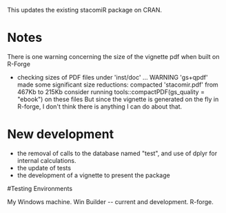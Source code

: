 This updates the existing stacomiR package on CRAN.

# Notes
There is one warning concerning the size of the vignette pdf when built on R-Forge
* checking sizes of PDF files under 'inst/doc' ... WARNING
  'gs+qpdf' made some significant size reductions:
     compacted 'stacomir.pdf' from 467Kb to 215Kb
  consider running tools::compactPDF(gs_quality = "ebook") on these files
But since the vignette is generated on the fly in R-forge, I don't think there is anything
I can do about that.

# New development

* the removal of calls to the database named "test", and use of dplyr for internal calculations. 
* the update of tests
* the development of a vignette to present the package

#Testing Environments

My Windows machine.
Win Builder -- current and development.
R-forge.


